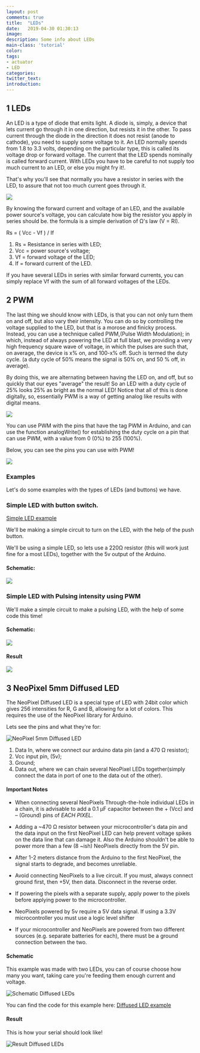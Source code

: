 ```yaml
---
layout: post
comments: true
title:  "LEDs"
date:   2019-04-30 01:30:13
image: 
description: Some info about LEDs
main-class: 'tutorial'
color:
tags:
- actuator
- LED
categories:
twitter_text:
introduction:
---
```



## 1 LEDs

An LED is a type of diode that emits light. A diode is, simply, a device that lets
current go through it in one direction, but resists it in the other. To pass current
through the diode in the direction it does not resist (anode to cathode), you need
to supply some voltage to it. An LED normally spends from 1.8 to 3.3 volts, depending
on the particular type, this is called its voltage drop or forward voltage. The
current that the LED spends nominally is called forward current.  With LEDs you
have to be careful  to not supply too much current to an LED, or else you might
fry it!.

That's why you'll see that normally you have a resistor in series with the LED,
to assure that not too much current goes through it.

![](/assets/img/posts/led_6.png)

By knowing the forward current and voltage of an LED, and the available power
source's voltage, you can calculate how big the resistor you apply in series
should be. the formula is a simple derivation of Ω's law (V = RI).

Rs = ( Vcc - Vf ) / If
1. Rs = Resistance in series with LED;
2. Vcc = power source's voltage;
3. Vf = forward  voltage of the LED;
4. If = forward current of the LED.

If you have several LEDs in series with similar forward currents, you can simply
replace Vf with the sum of all forward voltages of the LEDs.

## 2 PWM

The last thing we should know with LEDs, is that you can not only turn them on
and off, but also vary their intensity. You can do so by controlling the voltage
supplied to the LED, but that is a morose and finicky process. Instead, you can
use a technique called PWM,(Pulse Width Modulation); in which, instead of always
powering the LED at full blast, we providing a very high frequency square wave of
voltage, in which the pulses  are such that, on average, the device is x% on,
and 100-x% off.  Such is termed the duty cycle. (a duty cycle of 50% means the
signal is 50% on, and 50 % off, in average).

By doing this, we are alternating between having the LED on, and off, but so quickly
that our eyes "average" the result! So an LED with a duty cycle of 25% looks 25%
as bright as the normal LED! Notice that all of this is done digitally, so,
essentially PWM is a way of getting analog like results with digital means.

![](/assets/img/posts/led_8.png)

You can use PWM with the pins that have the tag PWM in Arduino, and can use the
function analogWrite() for establishing the duty cycle on a pin that can use PWM,
with a value from 0 (0%) to 255 (100%).

Below, you can see the pins you can use with PWM!

![](/assets/img/posts/led_9.png)

### Examples

Let's do some examples with the types of LEDs (and buttons) we have.

### Simple LED with button switch.

<a href="https://github.com/datacentricdesign/lab/blob/master/examples/actuators/leds/simple/simple.ino" target="_blank">Simple LED example</a>

We'll be making a simple circuit to turn on the LED, with the help of the push button.

We'll be using a simple LED, so lets use a 220Ω resistor (this will work just fine
for a most LEDs), together with the 5v output of the Arduino.

#### Schematic:

![](/assets/img/posts/led_10.png)

### Simple LED with Pulsing intensity using PWM

We'll make a simple circuit to make a pulsing LED, with the help of some code
this time!

#### Schematic:

![](/assets/img/posts/led_11.png)

#### Result

![](/assets/img/posts/led_1.gif)

## 3 NeoPixel 5mm Diffused LED


The NeoPixel Diffused LED is a special type of LED with 24bit color which gives
256 intensities for R, G and B, allowing for a lot of colors. This requires the
use of the NeoPixel library for Arduino.

Lets see the pins and what they're for:

![NeoPixel 5mm Diffused LED](/assets/img/posts/led_12.png)

1. Data In, where we connect our arduino data pin (and a 470 Ω resistor);
2. Vcc input pin, (5v);
3. Ground;
4. Data out, where we can chain several NeoPixel LEDs together(simply connect
the data in port of one to the data out of the other).

#### Important Notes

* When connecting several NeoPixels Through-the-hole individual LEDs in a chain,
it is advisable to add a 0.1 µF capacitor between the + (Vcc) and – (Ground) pins
of *EACH PIXEL*.

* Adding a ~470 Ω resistor between your microcontroller's data pin and the data
input on the first NeoPixel LED can help prevent voltage spikes on the data line
that can damage it. Also the Arduino shouldn't be able to power more than a few
(8 ~ish) NeoPixels directly from the 5V pin.

* After 1-2 meters distance from the Arduino to the first NeoPixel, the signal
starts to degrade, and becomes unreliable.

* Avoid connecting NeoPixels to a live circuit. If you must, always connect
ground first, then +5V, then data. Disconnect in the reverse order.

* If powering the pixels with a separate supply, apply power to the pixels before
applying power to the microcontroller.

* NeoPixels powered by 5v require a 5V data signal. If using a 3.3V microcontroller
you must use a logic level shifter

* If your microcontroller and NeoPixels are powered from two different sources
(e.g. separate batteries for each), there must be a ground connection between
the two.

#### Schematic

This example was made with two LEDs, you can of course choose how many you want,
taking care you're feeding them enough current and voltage.

![Schematic Diffused LEDs](/assets/img/posts/led_13.png)

You can find the code for this example here:
<a href="https://github.com/datacentricdesign/lab/blob/master/examples/actuators/leds/diffused_led/diffused_led.ino" target="_blank">Diffused LED example</a>

#### Result

This is how your serial should look like!

![Result Diffused LEDs](/assets/img/posts/led_2.gif)
